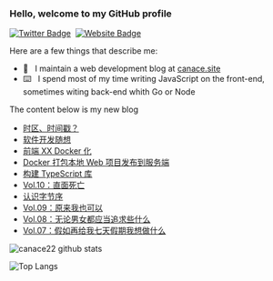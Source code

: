 ### Hello, welcome to my GitHub profile

[![Twitter Badge](https://img.shields.io/badge/-@Canace22-1ca0f1?style=flat-square&labelColor=1ca0f1&logo=twitter&logoColor=white&link=https://twitter.com/CanaceSteve)](https://twitter.com/CanaceSteve)&nbsp;&nbsp;[![Website Badge](https://img.shields.io/badge/-canace.site-0d3b73?style=flat-square&logo=website&logoColor=white&link=https://canace.site/)](https://canace.site/)

Here are a few things that describe me:

- 📝&nbsp;&nbsp; I maintain a web development blog at [canace.site](https://canace.site/)
- ⌨️&nbsp;&nbsp; I spend most of my time writing JavaScript on the front-end, sometimes witing back-end whith Go or Node

The content below is my new blog

<!-- BLOG-POST-LIST:START -->
- [时区、时间戳？](https://canace.site/js%E6%97%B6%E5%8C%BA/)
- [软件开发随想](https://canace.site/%E8%BD%AF%E4%BB%B6%E5%BC%80%E5%8F%91%E9%9A%8F%E6%83%B3/)
- [前端 XX Docker 化](https://canace.site/%E5%89%8D%E7%AB%AF_xx_docker%E5%8C%96/)
- [Docker 打包本地 Web 项目发布到服务端](https://canace.site/docker%E6%96%87%E6%A1%A3/)
- [构建 TypeScript 库](https://canace.site/%E6%9E%84%E5%BB%BAts%E5%BA%93/)
- [Vol.10：直面死亡](https://canace.site/issue-10/)
- [认识字节序](https://canace.site/%E8%AE%A4%E8%AF%86%E5%AD%97%E8%8A%82%E5%BA%8F/)
- [Vol.09：原来我也可以](https://canace.site/issue-09/)
- [Vol.08：无论男女都应当追求些什么](https://canace.site/issue-08/)
- [Vol.07：假如再给我七天假期我想做什么](https://canace.site/issue-07/)
<!-- BLOG-POST-LIST:END -->

![canace22 github stats](https://github-readme-stats.vercel.app/api?username=canace22&count_private=true&show_icons=true&theme=vue)

![Top Langs](https://github-readme-stats.vercel.app/api/top-langs/?username=canace22&count_private=true&layout=compact)



